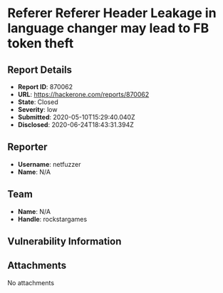 # Referer Referer Header Leakage in language changer may lead to FB token theft

## Report Details
- **Report ID**: 870062
- **URL**: https://hackerone.com/reports/870062
- **State**: Closed
- **Severity**: low
- **Submitted**: 2020-05-10T15:29:40.040Z
- **Disclosed**: 2020-06-24T18:43:31.394Z

## Reporter
- **Username**: netfuzzer
- **Name**: N/A

## Team
- **Name**: N/A
- **Handle**: rockstargames

## Vulnerability Information


## Attachments
No attachments
